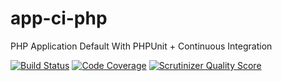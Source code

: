 app-ci-php
==========

PHP Application Default With PHPUnit + Continuous Integration

[![Build Status](https://travis-ci.org/plastic/app-ci-php.png?branch=master)](https://travis-ci.org/plastic/app-ci-php)
[![Code Coverage](https://scrutinizer-ci.com/g/plastic/app-ci-php/badges/coverage.png?s=b63b400e6f3d1a9892a331ec53a02e7982828741)](https://scrutinizer-ci.com/g/plastic/app-ci-php/)
[![Scrutinizer Quality Score](https://scrutinizer-ci.com/g/plastic/app-ci-php/badges/quality-score.png?s=28ece000f83264fd2b5f46c368867baf17e42aad)](https://scrutinizer-ci.com/g/plastic/app-ci-php/)
